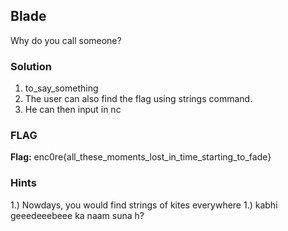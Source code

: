 ## Blade
Why do you call someone?

### Solution

1.  to_say_something
2.  The user can also find the flag using strings command.
3.  He can then input in nc

### FLAG
**Flag:** enc0re{all_these_moments_lost_in_time_starting_to_fade}

### Hints
1.) Nowdays, you would find strings of kites everywhere
1.) kabhi geeedeeebeee ka naam suna h?

